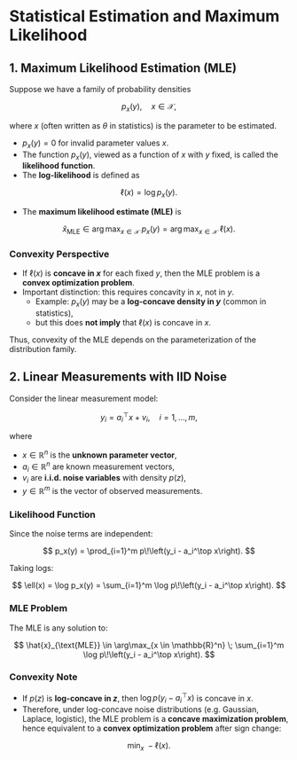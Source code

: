 # Statistical Estimation and Maximum Likelihood

 
## 1. Maximum Likelihood Estimation (MLE)

Suppose we have a family of probability densities

$$
p_x(y), \quad x \in \mathcal{X},
$$

where $x$ (often written as $\theta$ in statistics) is the parameter to be estimated.  

- $p_x(y) = 0$ for invalid parameter values $x$.  
- The function $p_x(y)$, viewed as a function of $x$ with $y$ fixed, is called the **likelihood function**.  
- The **log-likelihood** is defined as  

$$
\ell(x) = \log p_x(y).
$$  

- The **maximum likelihood estimate (MLE)** is  

$$
\hat{x}_{\text{MLE}} \in \arg\max_{x \in \mathcal{X}} \; p_x(y) 
= \arg\max_{x \in \mathcal{X}} \; \ell(x).
$$  

 
### Convexity Perspective

- If $\ell(x)$ is **concave in $x$** for each fixed $y$, then the MLE problem is a **convex optimization problem**.  
- Important distinction: this requires concavity in $x$, not in $y$.  
  - Example: $p_x(y)$ may be a **log-concave density in $y$** (common in statistics),  
  - but this does **not imply** that $\ell(x)$ is concave in $x$.  

Thus, convexity of the MLE depends on the parameterization of the distribution family.  

 
## 2. Linear Measurements with IID Noise

Consider the linear measurement model:

$$
y_i = a_i^\top x + v_i, \quad i = 1, \ldots, m,
$$

where  

- $x \in \mathbb{R}^n$ is the **unknown parameter vector**,  
- $a_i \in \mathbb{R}^n$ are known measurement vectors,  
- $v_i$ are **i.i.d. noise variables** with density $p(z)$,  
- $y \in \mathbb{R}^m$ is the vector of observed measurements.  

 
### Likelihood Function

Since the noise terms are independent:

$$
p_x(y) = \prod_{i=1}^m p\!\left(y_i - a_i^\top x\right).
$$

Taking logs:

$$
\ell(x) = \log p_x(y) 
= \sum_{i=1}^m \log p\!\left(y_i - a_i^\top x\right).
$$

 
### MLE Problem

The MLE is any solution to:

$$
\hat{x}_{\text{MLE}} \in \arg\max_{x \in \mathbb{R}^n} \; \sum_{i=1}^m \log p\!\left(y_i - a_i^\top x\right).
$$

 
### Convexity Note

- If $p(z)$ is **log-concave in $z$**, then $\log p(y_i - a_i^\top x)$ is concave in $x$.  
- Therefore, under log-concave noise distributions (e.g. Gaussian, Laplace, logistic), the MLE problem is a **concave maximization problem**, hence equivalent to a **convex optimization problem** after sign change:

$$
\min_x \; -\ell(x).
$$

